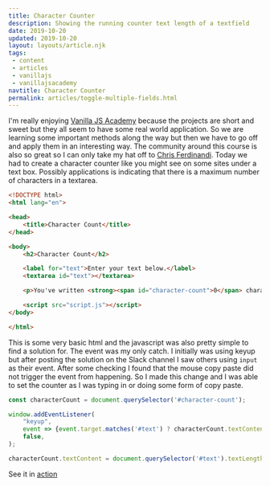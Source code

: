 ```yaml
---
title: Character Counter
description: Showing the running counter text length of a textfield
date: 2019-10-20
updated: 2019-10-20
layout: layouts/article.njk
tags: 
 - content
 - articles
 - vanillajs
 - vanillajsacademy
navtitle: Character Counter
permalink: articles/toggle-multiple-fields.html
---
```

I'm really enjoying [Vanilla JS Academy](https://vanillajsacademy.com) because the projects are short and sweet but they all seem to have some real world application. So we are learning some important methods along the way but then we have to go off and apply them in an interesting way. The community around this course is also so great so I can only take my hat off to [Chris Ferdinandi](https://gomakethings.com/). Today we had to create a character counter like you might see on some sites under a text box. Possibly applications is indicating that there is a maximum number of characters in a textarea. 

```html
<!DOCTYPE html>
<html lang="en">

<head>
    <title>Character Count</title>
</head>

<body>
    <h2>Character Count</h2>

    <label for="text">Enter your text below.</label>
    <textarea id="text"></textarea>

    <p>You've written <strong><span id="character-count">0</span> characters</strong>.</p>

    <script src="script.js"></script>
</body>

</html>
```
This is some very basic html and the javascript was also pretty simple to find a solution for. The event was my only catch. I initially was using keyup but after posting the solution on the Slack channel I saw others using `input` as their event. After some checking I found that the mouse copy paste did not trigger the event from happening. So I made this change and I was able to set the counter as I was typing in or doing some form of copy paste.

```js
const characterCount = document.querySelector('#character-count');

window.addEventListener(
    "keyup",
    event => {event.target.matches('#text') ? characterCount.textContent = event.target.textLength : 0;},
    false,
);

characterCount.textContent = document.querySelector('#text').textLength;  
```

See it in [action](https://bikingbadger.github.io/vanilla-academy/projects/character-count/)